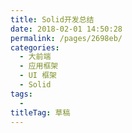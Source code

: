 ```yaml
---
title: Solid开发总结
date: 2018-02-01 14:50:28
permalink: /pages/2698eb/
categories: 
  - 大前端
  - 应用框架
  - UI 框架
  - Solid
tags: 
  - 
titleTag: 草稿
---
```

